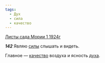 ```yaml
---
tags:
  - Дух
  - сила
  - качество
---
```


[Листы сада Мории 1 1924г](https://127.0.0.1:4002/agni/1924)

___142___
Являю [силы](../../../tags/#сила) слышать и видеть.   

Главное — [качество](../../../tags/#качество) воздуха и ясность [духа](../../../tags/#Дух).   

